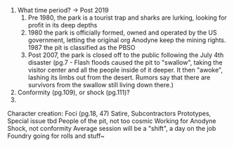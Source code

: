 1. What time period? -> Post 2019
	1. Pre 1980, the park is a tourist trap and sharks are lurking, looking for profit in its deep depths
	2. 1980 the park is officially formed, owned and operated by the US government, letting the original org Anodyne keep the mining rights. 1987 the pit is classified as the PBSO
	3. Post 2007, the park is closed off to the public following the July 4th disaster (pg.7 - Flash floods caused the pit to "swallow", taking the visitor center and all the people inside of it deeper. It then "awoke", lashing its limbs out from the desert. Rumors say that there are survivors from the swallow still living down there.)
2. Conformity (pg.109), or shock (pg.111)?
3. 

Character creation:
Foci (pg.18, 47)
Satire, Subcontractors
Prototypes, Special issue tbd
People of the pit, not too cosmic
Working for Anodyne
Shock, not conformity
Average session will be a "shift", a day on the job
Foundry going for rolls and stuff~
